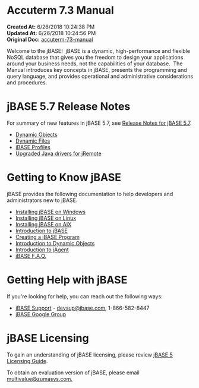 # Accuterm 7.3 Manual

**Created At:** 6/26/2018 10:24:38 PM  
**Updated At:** 6/26/2018 10:24:56 PM  
**Original Doc:** [accuterm-73-manual](https://docs.zumasys.com/accuterm/accuterm-73-manual)  


Welcome to the jBASE!  jBASE is a dynamic, high-performance and flexible NoSQL database that gives you the freedom to design your applications around your business needs, not the capabilities of your database.  The Manual introduces key concepts in jBASE, presents the programming and query language, and provides operational and administrative considerations and procedures.



# jBASE 5.7 Release Notes

For summary of new features in jBASE 5.7, see [Release Notes for jBASE 5.7](https://jbase.helpjuice.com/admin/questions/jbase-57-release-notes).

- [Dynamic Objects](https://jbase.helpjuice.com/admin/questions/dynamic-objects)
- [Dynamic Files](https://jbase.helpjuice.com/admin/questions/306073-dynamic-files)
- [jBASE Profiles](https://jbase.helpjuice.com/admin/questions/jbase-profiles57)
- [Upgraded Java drivers for jRemote](https://jbase.helpjuice.com/admin/questions/com_jbase_jremote_package-summary)


# Getting to Know jBASE

jBASE provides the following documentation to help developers and administrators new to jBASE.

- [Installing jBASE on Windows](https://jbase.helpjuice.com/admin/questions/323805-windows-jbase-installation "Installing jBASE on Windows")
- [Installing jBASE on Linux](https://jbase.helpjuice.com/admin/questions/jbase-56-linux-installation-guide "Installing jBASE on Linux")
- [Installing jBASE on AIX](https://jbase.helpjuice.com/admin/questions/jbase-56-aix-installation-guide)
- [Introduction to jBASE](https://jbase.helpjuice.com/admin/questions/introduction-to-jbase)
- [Creating a jBASE Program](https://jbase.helpjuice.com/admin/questions/introduction-to-file-create-and-simple-program-windows "INTRODUCTION TO FILE CREATE AND SIMPLE PROGRAM")
- [Introduction to Dynamic Objects](https://jbase.helpjuice.com/admin/questions/dynamic-objects-tour "Introduction to Dynamic Objects")
- [Introduction to jAgent](https://jbase.helpjuice.com/admin/questions/introduction-to-jagent "Introduction to jAgent")
- [jBASE F.A.Q.](https://jbase.helpjuice.com/admin/questions/250957-jbase-f-a-q "jBASE F.A.Q.")




# Getting Help with jBASE

If you're looking for help, you can reach out the following ways:

- [jBASE Support](http://www.jbase.com/support) - devsup@jbase.com, 1-866-582-8447
- [jBASE Google Group](https://jbase.helpjuice.com/admin/questions/jbase-57-manual)




# jBASE Licensing

To gain an understanding of jBASE licensing, please review [jBASE 5 Licensing Guide](https://jbase.helpjuice.com/admin/questions/jbase-5-licensing "jBASE 5 Licensing Guide").

To obtain an evaluation version of jBASE, please email [multivalue@zumasys.com.](mailto:multivalue@zumasys.com.%3C/p%3E)
